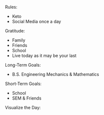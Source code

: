 Rules: 
- Keto
- Social Media once a day

Gratitude:
- Family
- Friends
- School
- Live today as it may be your last

Long-Term Goals:
- B.S. Engineering Mechanics & Mathematics

Short-Term Goals:
- School
- SEM & Friends

Visualize the Day:
